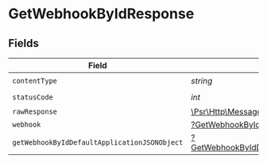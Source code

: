 # GetWebhookByIdResponse


## Fields

| Field                                                                                                        | Type                                                                                                         | Required                                                                                                     | Description                                                                                                  |
| ------------------------------------------------------------------------------------------------------------ | ------------------------------------------------------------------------------------------------------------ | ------------------------------------------------------------------------------------------------------------ | ------------------------------------------------------------------------------------------------------------ |
| `contentType`                                                                                                | *string*                                                                                                     | :heavy_check_mark:                                                                                           | N/A                                                                                                          |
| `statusCode`                                                                                                 | *int*                                                                                                        | :heavy_check_mark:                                                                                           | N/A                                                                                                          |
| `rawResponse`                                                                                                | [\Psr\Http\Message\ResponseInterface](https://www.php-fig.org/psr/psr-7/#33-psrhttpmessageresponseinterface) | :heavy_minus_sign:                                                                                           | N/A                                                                                                          |
| `webhook`                                                                                                    | [?GetWebhookByIdWebhook](../../models/operations/GetWebhookByIdWebhook.md)                                   | :heavy_minus_sign:                                                                                           | A webhook                                                                                                    |
| `getWebhookByIdDefaultApplicationJSONObject`                                                                 | [?GetWebhookByIdDefaultApplicationJSON](../../models/operations/GetWebhookByIdDefaultApplicationJSON.md)     | :heavy_minus_sign:                                                                                           | Error response.                                                                                              |
